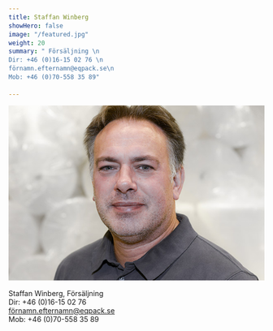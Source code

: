 ```yaml
---
title: Staffan Winberg
showHero: false
image: "/featured.jpg"
weight: 20
summary: " Försäljning \n
Dir: +46 (0)16-15 02 76 \n 
förnamn.efternamn@eqpack.se\n
Mob: +46 (0)70-558 35 89"

---
```



![Staffan Winberg](featured.jpg "Staffan Winberg")

Staffan Winberg, Försäljning  
Dir: +46 (0)16-15 02 76   
förnamn.efternamn@eqpack.se  
Mob: +46 (0)70-558 35 89
